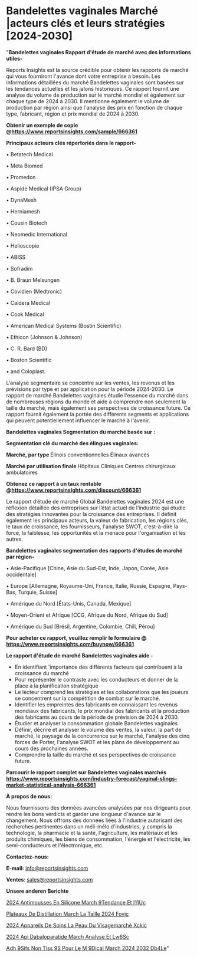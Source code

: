 # Bandelettes vaginales Marché |acteurs clés et leurs stratégies [2024-2030]

"<strong>Bandelettes vaginales Rapport d'étude de marché avec des informations utiles-</strong>

Reports Insights est la source crédible pour obtenir les rapports de marché qui vous fourniront l'avance dont votre entreprise a besoin. Les informations détaillées du marché Bandelettes vaginales sont basées sur les tendances actuelles et les jalons historiques. Ce rapport fournit une analyse du volume de production sur le marché mondial et également sur chaque type de 2024 à 2030. Il mentionne également le volume de production par région ainsi que l'analyse des prix en fonction de chaque type, fabricant, région et prix mondial de 2024 à 2030.

<strong><b>Obtenir un exemple de copie @</b></strong><a href=https://www.reportsinsights.com/sample/666361><strong><b>https://www.reportsinsights.com/sample/666361</b></strong></a>

<b>Principaux acteurs clés répertoriés dans le rapport-</b>

<b> </b>• Betatech Medical

• Meta Biomed

• Promedon

• Aspide Medical (IPSA Group)

• DynaMesh

• Herniamesh

• Cousin Biotech

• Neomedic International

• Helioscopie

• ABISS

• Sofradim

• B. Braun Melsungen

• Covidien (Medtronic)

• Caldera Medical

• Cook Medical

• American Medical Systems (Bostin Scientific)

• Ethicon (Johnson & Johnson)

• C. R. Bard (BD)

• Boston Scientific

• and Coloplast.

L'analyse segmentaire se concentre sur les ventes, les revenus et les prévisions par type et par application pour la période 2024-2030. Le rapport de marché Bandelettes vaginales étudie l'essence du marché dans de nombreuses régions du monde et aide à comprendre non seulement la taille du marché, mais également ses perspectives de croissance future. Ce rapport fournit également la portée des différents segments et applications qui peuvent potentiellement influencer le marché à l'avenir.

<strong>Bandelettes vaginales Segmentation du marché basée sur :</strong>

<strong> Segmentation clé du marché des élingues vaginales: </strong>

<strong> Marché, par type </strong>
Élinois conventionnelles
Élinaux avancés

<strong> Marché par utilisation finale </strong>
Hôpitaux
Cliniques
Centres chirurgicaux ambulatoires

<strong><b>Obtenez ce rapport à un taux rentable @</b></strong><a href=https://www.reportsinsights.com/discount/666361><strong><b>https://www.reportsinsights.com/discount/666361</b></strong></a>

Le rapport d’étude de marché Global Bandelettes vaginales 2024 est une réflexion détaillée des entreprises sur l’état actuel de l’industrie qui étudie des stratégies innovantes pour la croissance des entreprises. Il définit également les principaux acteurs, la valeur de fabrication, les régions clés, le taux de croissance, les fournisseurs, l'analyse SWOT, c'est-à-dire la force, la faiblesse, les opportunités et la menace pour l'organisation et les autres.

<strong>Bandelettes vaginales segmentation des rapports d'études de marché par région-</strong>

• Asie-Pacifique [Chine, Asie du Sud-Est, Inde, Japon, Corée, Asie occidentale]

• Europe [Allemagne, Royaume-Uni, France, Italie, Russie, Espagne, Pays-Bas, Turquie, Suisse]

• Amérique du Nord [États-Unis, Canada, Mexique]

• Moyen-Orient et Afrique [CCG, Afrique du Nord, Afrique du Sud]

• Amérique du Sud [Brésil, Argentine, Colombie, Chili, Pérou]

<strong>Pour acheter ce rapport, veuillez remplir le formulaire @   <a href=https://www.reportsinsights.com/buynow/666361>https://www.reportsinsights.com/buynow/666361</a></strong>

<strong>Le rapport d'étude de marché Bandelettes vaginales aide -</strong>
<ul>
  <li>En identifiant 'importance des différents facteurs qui contribuent à la croissance du marché</li>
  <li>Pour représenter le contraste avec les conducteurs et donner de la place à la planification stratégique</li>
  <li>Le lecteur comprend les stratégies et les collaborations que les joueurs se concentrent sur la compétition de combat sur le marché.</li>
  <li>Identifier les empreintes des fabricants en connaissant les revenus mondiaux des fabricants, le prix mondial des fabricants et la production des fabricants au cours de la période de prévision de 2024 à 2030.</li>
  <li>Étudier et analyser la consommation globale Bandelettes vaginales</li>
  <li>Définir, décrire et analyser le volume des ventes, la valeur, la part de marché, le paysage de la concurrence sur le marché, l'analyse des cinq forces de Porter, l'analyse SWOT et les plans de développement au cours des prochaines années.</li>
  <li>Comprendre la taille du marché et ses perspectives de croissance future.</li>
</ul>

<strong>Parcourir le rapport complet sur Bandelettes vaginales marchés <a href=https://www.reportsinsights.com/industry-forecast/vaginal-slings-market-statistical-analysis-666361>https://www.reportsinsights.com/industry-forecast/vaginal-slings-market-statistical-analysis-666361</a></strong>

<strong>À propos de nous:</strong>

Nous fournissons des données avancées analysées par nos dirigeants pour rendre les bons verdicts et garder une longueur d'avance sur le changement. Nous offrons des données liées à l'industrie autorisant des recherches pertinentes dans un méli-mélo d'industries, y compris la technologie, la pharmacie et la santé, l'agriculture, les matériaux et les produits chimiques, les biens de consommation, l'énergie et l'électricité, les semi-conducteurs et l'électronique, etc.

<strong>Contactez-nous:</strong>

<strong>E-mail:</strong> <a href=mailto:info@reportsinsights.com>info@reportsinsights.com</a>

<strong>Ventes</strong>: <a href=mailto:sales@reportsinsights.com>sales@reportsinsights.com</a>

<strong>Unsere anderen Berichte</strong>

<a href=https://www.linkedin.com/pulse/2024-antimousses-en-silicone-march%C3%A9tendance-et-i11uc/>2024 Antimousses En Silicone March 9Tendance Et I11Uc</a>

<a href=https://www.linkedin.com/pulse/plateaux-de-distillation-march%C3%A9-la-taille-2024-fovjc/>Plateaux De Distillation March La Taille 2024 Fovjc</a>

<a href=https://www.linkedin.com/pulse/2024-appareils-de-soins-la-peau-du-visagemarché-xckic/>2024 Appareils De Soins La Peau Du Visagemarché Xckic</a>

<a href=https://www.linkedin.com/pulse/2024-api-dabaloparatide-march%C3%A9-analyse-et-lw6sc/>2024 Api Dabaloparatide March Analyse Et Lw6Sc</a>

<a href=https://www.linkedin.com/pulse/adh%C3%A9sifs-non-tiss%C3%A9s-pour-le-m%C3%A9dical-march%C3%A9-2024-2032-db4le/>Adh 9Sifs Non Tiss 9S Pour Le M 9Dical March 2024 2032 Db4Le</a>"
